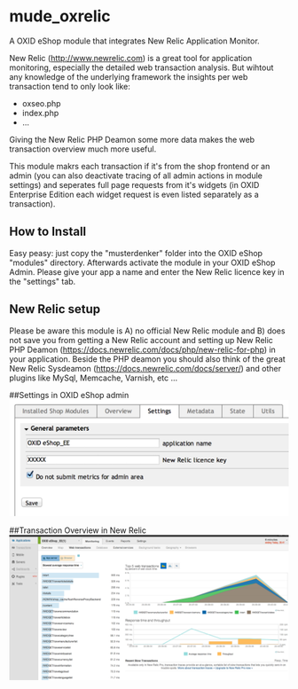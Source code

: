 mude_oxrelic
=============

A OXID eShop module that integrates New Relic Application Monitor.

New Relic (http://www.newrelic.com) is a great tool for application monitoring, especially the detailed web transaction analysis. But wihtout any knowledge of the underlying framework the insights per web transaction tend to only look like:

 * oxseo.php
 * index.php
 * ...

Giving the New Relic PHP Deamon some more data makes the web transaction overview much more useful.

This module makrs each transaction if it's from the shop frontend or an admin (you can also deactivate tracing of all admin actions in module settings) and seperates full page requests from it's widgets (in OXID Enterprise Edition each widget request is even listed separately as a transaction). 

## How to Install

Easy peasy: just copy the "musterdenker" folder into the OXID eShop "modules" directory. Afterwards activate the module in your OXID eShop Admin. Please give your app a name and enter the New Relic licence key in the "settings" tab.

## New Relic setup

Please be aware this module is A) no official New Relic module and B) does not save you from getting a New Relic account and setting up New Relic PHP Deamon (https://docs.newrelic.com/docs/php/new-relic-for-php) in your application. Beside the PHP deamon you should also think of the great New Relic Sysdeamon (https://docs.newrelic.com/docs/server/) and other plugins like MySql, Memcache, Varnish, etc ...

##Settings in OXID eShop admin
![admin-settings](/admin-settings.jpg "admin-settings")

##Transaction Overview in New Relic
![newrelic-screenshot](/newrelic-screenshot.jpg "newrelic-screenshot")
